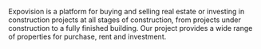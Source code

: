 Expovision is a platform for buying and selling real estate or investing in construction projects at all stages of construction, from projects under construction to a fully finished building. Our project provides a wide range of properties for purchase, rent and investment.
